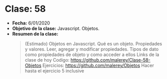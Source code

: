# Clase: 58

- **Fecha:** 6/01/2020
- **Objetivo de la clase:** Javascript. Objetos.
- **Resumen de la clase:**
  > (Estimado) Objetos en Javascript. Qué es un objeto. Propiedades y valores. Leer, agregar y modificar propiedades. Tipos de dato como propiedades de objeto y como acceder a ellos
  > Links de la clase de hoy
  > Codigo: https://github.com/malerey/Clase-58-Objetos
  > Ejercicios: https://github.com/malerey/Objetos
  > Hacer hasta el ejercicio 5 inclusive
